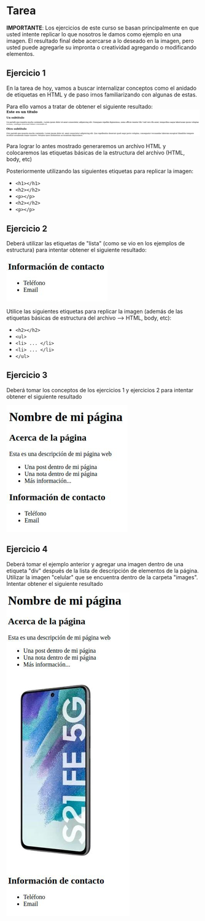 # Tarea

__IMPORTANTE__: Los ejercicios de este curso se basan principalmente en que usted intente replicar lo que nosotros le damos como ejemplo en una imagen. El resultado final debe acercarse a lo deseado en la imagen, pero usted puede agregarle su impronta o creatividad agregando o modificando elementos.

## Ejercicio 1
En la tarea de hoy, vamos a buscar internalizar conceptos como el anidado de etiquetas en HTML y de paso irnos familiarizando con algunas de estas.
  
Para ello vamos a tratar de obtener el siguiente resultado:
![ejercicio_1](ejercicio_1.png)
  
Para lograr lo antes mostrado generaremos un archivo HTML y colocaremos las etiquetas básicas de la estructura del archivo (HTML, body, etc)

Posteriormente utilizando las siguientes etiquetas para replicar la imagen:

- ```<h1></h1>```
-  ```<h2></h2>```
-   ```<p></p>```
-  ```<h2></h2>```
-   ```<p></p>```

## Ejercicio 2
Deberá utilizar las etiquetas de "lista" (como se vio en los ejemplos de estructura) para intentar obtener el siguiente resultado:

![ejercicio_2](ejercicio_2.jpg)

Utilice las siguientes etiquetas para replicar la imagen (además de las etiquetas básicas de estructura del archivo --> HTML, body, etc):

-  ```<h2></h2>```
- ```<ul>```
- ```<li> ... </li>```
- ```<li> ... </li>```
- ```</ul>```

## Ejercicio 3
Deberá tomar los conceptos de los ejercicios 1 y ejercicios 2 para intentar obtener el siguiente resultado

![ejercicio_3](ejercicio_3.jpg)

## Ejercicio 4
Deberá tomar el ejemplo anterior y agregar una imagen dentro de una etiqueta "div" después de la lista de descripción de elementos de la página. Utilizar la imagen "celular" que se encuentra dentro de la carpeta "images". Intentar obtener el siguiente resultado

![ejercicio_4](ejercicio_4.jpg)